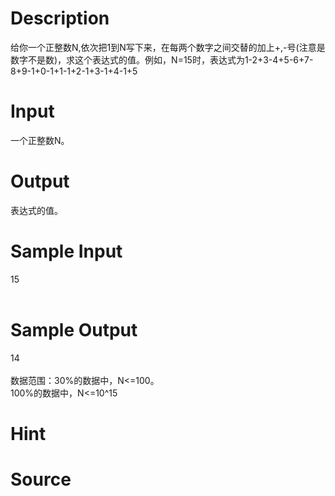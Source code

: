 
# Description

<div class="content"><p>给你一个正整数N,依次把1到N写下来，在每两个数字之间交替的加上+,-号(注意是数字不是数)，求这个表达式的值。例如，N=15时，表达式为1-2+3-4+5-6+7-8+9-1+0-1+1-1+2-1+3-1+4-1+5</p></div>

# Input

<div class="content"><p>一个正整数N。</p></div>

# Output

<div class="content"><p>表达式的值。</p></div>

# Sample Input

<div class="content"><span class="sampledata">15<br/>
<br/>
</span></div>

# Sample Output

<div class="content"><span class="sampledata">14<br/>
<br/>
数据范围：30%的数据中，N&lt;=100。<br/>
100%的数据中，N&lt;=10^15<br/>
</span></div>

# Hint

<div class="content"><p></p></div>

# Source

<div class="content"><p><a href="problemset.php?search="></a></p></div>

